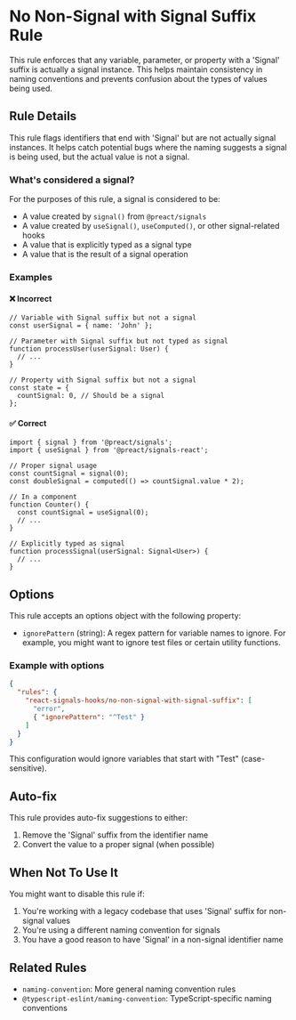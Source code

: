 # No Non-Signal with Signal Suffix Rule

This rule enforces that any variable, parameter, or property with a 'Signal' suffix is actually a signal instance. This helps maintain consistency in naming conventions and prevents confusion about the types of values being used.

## Rule Details

This rule flags identifiers that end with 'Signal' but are not actually signal instances. It helps catch potential bugs where the naming suggests a signal is being used, but the actual value is not a signal.

### What's considered a signal?

For the purposes of this rule, a signal is considered to be:

- A value created by `signal()` from `@preact/signals`
- A value created by `useSignal()`, `useComputed()`, or other signal-related hooks
- A value that is explicitly typed as a signal type
- A value that is the result of a signal operation

### Examples

#### ❌ Incorrect

```tsx
// Variable with Signal suffix but not a signal
const userSignal = { name: 'John' };

// Parameter with Signal suffix but not typed as signal
function processUser(userSignal: User) {
  // ...
}

// Property with Signal suffix but not a signal
const state = {
  countSignal: 0, // Should be a signal
};
```

#### ✅ Correct

```tsx
import { signal } from '@preact/signals';
import { useSignal } from '@preact/signals-react';

// Proper signal usage
const countSignal = signal(0);
const doubleSignal = computed(() => countSignal.value * 2);

// In a component
function Counter() {
  const countSignal = useSignal(0);
  // ...
}

// Explicitly typed as signal
function processSignal(userSignal: Signal<User>) {
  // ...
}
```

## Options

This rule accepts an options object with the following property:

- `ignorePattern` (string): A regex pattern for variable names to ignore. For example, you might want to ignore test files or certain utility functions.

### Example with options

```json
{
  "rules": {
    "react-signals-hooks/no-non-signal-with-signal-suffix": [
      "error",
      { "ignorePattern": "^Test" }
    ]
  }
}
```

This configuration would ignore variables that start with "Test" (case-sensitive).

## Auto-fix

This rule provides auto-fix suggestions to either:

1. Remove the 'Signal' suffix from the identifier name
2. Convert the value to a proper signal (when possible)

## When Not To Use It

You might want to disable this rule if:

1. You're working with a legacy codebase that uses 'Signal' suffix for non-signal values
2. You're using a different naming convention for signals
3. You have a good reason to have 'Signal' in a non-signal identifier name

## Related Rules

- `naming-convention`: More general naming convention rules
- `@typescript-eslint/naming-convention`: TypeScript-specific naming conventions
